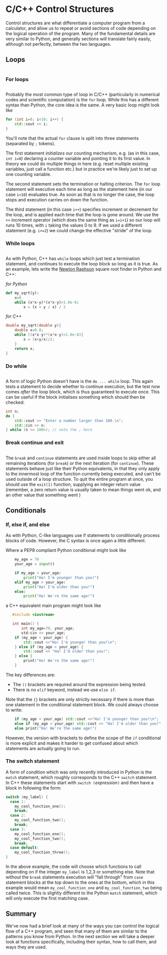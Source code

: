 # C/C++ Control Structures

Control structures are what differentiate a computer program from a calculator, and allow us to repeat or avoid sections of code depending on the logical operation of the program. Many of the fundamental details are very similar to Python, and generally sections will translate fairly easily, although not perfectly, between the two languages.

## Loops
```{index} Loops
```

### For loops
```{index} For loops
```

Probably the most common type of loop in C/C++ (particularly in numerical codes and scientific computation) is the `for` loop. While this has a different syntax than Python, the core idea is the same. A very basic loop might look like

```c++
for (int i=0; i<10; i++) {
    std::cout << i;
}
```
You'll note that the actual `for` clause is split into three statements (separated by `;` tokens).

 The first statement _initializes_ our counting mechanism, e.g. (as in this case, `int i=0`) declaring a counter variable and pointing it to its first value. In theory we could do multiple things in here (e.g. reset multiple existing variables, just call a function etc.) but in practice we're likely just to set up one counting variable.

 The second statement sets the termination or halting criterion. The `for` loop statement will executive each time as long as the statement here (in our case `i<10`) evaluates true. As soon as that is no longer the case, the loop stops and execution carries on down the function.

 The third statement (in this case `i++`) specifies increment or decrement for the loop, and is applied each time that the loop is gone around. We use the `++` increment operator (which does the same thing as `i=i+1`) so our loop will runs 10 times, with `i` taking the values 0 to 9. If we used a different statement (e.g. `i+=2`) we could change the effective "stride" of the loop.

### While loops
```{index} While loops
```

As with Python, C++ has `while` loops which just test a termination statement, and continues to execute the loop block so long as it is true. As an example, lets write the [Newton Raphson](https://en.wikipedia.org/wiki/Newton's_method#Square_root) square root finder in Python and C++:

_for Python_
```python
def my_sqrt(y):
    x=0
    while (x*x-y)*(x*x-y)>1.0e-6:
        x = (x + y / x) / 2
```

_for C++_
```c++
double my_sqrt(double y){
    double x=0.0;
    while ((x*x-y)*(x*x-y)>1.0e-8){
        x = (x+y/x)/2;
    }
    return x;
}
```

### Do while
```{index} Do while loops
```

A form of logic Python doesn't have is the `do ... while` loop. This again tests a statement to decide whether to continue execution, but the test now comes _after_ the loop block, which is thus guaranteed to execute once. This can be useful if the block initialises something which should then be checked:

```c++
int n;
do {
    std::cout >> "Enter a number larger than 100.\n";
    std::cin >> n;
} while (n <= 100>); // note the ; here
```

### Break continue and exit
```{index} break, continue
```

The `break` and `continue` statements are used inside loops to skip either all remaining iterations (for `break`) or the next iteration (for `continue`). These statements behave just like their Python equivalents, in that they only apply to the innermost loop of the function currently being executed, and can't be used outside of a loop structure. To quit the entire program at once, you should use the `exit(1)` function, supplying an integer return value (remember, a zero return value is usually taken to mean things went ok, and an other value that something went ) 


## Conditionals


### If, else if, and else

As with Python, C-like languages use if statements to conditionally process blocks of code. However, the C syntax is once again a little different.

Where a PEP8 compliant Python conditional might look like

```python
    my_age = 70
    your_age = input()

    if my_age < your_age:
        print("Ha! I'm younger than you!")
    elif my_age > your_age:
        print("Ha! I'm older than you!")
    else:
        print("Ha! We're the same age!")
```
a C++ equivalent main program might look like
```c++
   #include <iostream>

   int main() {
       int my_age=70, your_age;
       std:cin >> your_age;
    if (my_age < your_age) {
        std::cout <<"Ha! I'm younger than you!\n";
    } else if (my_age > your_age) {
        std::cout << "Ha! I'm older than you!";
    } else {
        print("Ha! We're the same age!")
    }

```

The key differences are:
  - The `()` brackets are required around the expression being tested.
  - There is no `elif` keyword, instead we use `else if`.

Note that the `{}` brackets are only strictly necessary if there is more than one statement in the conditional statement block. We could always choose to write:

```c++
    if (my_age < your_age) std::cout <<"Ha! I'm younger than you!\n";
    else if (my_age > your_age) std::cout << "Ha! I'm older than you!";
    else print("Ha! We're the same age!")
```

However, the version with brackets to define the scope of the `if` conditional is more explicit and makes it harder to get confused about which statements are actually going to run.


### The switch statement

A form of condition which was only recently introduced in Python is the `match` statement, which roughly corresponds to the C++ `switch` statement. In C++ these statements start with `switch (`_expression_`)` and then have a block in following the form:

```c++
switch (my_label) {
  case 1:
    my_cool_function_one(); 
    break;
  case 2:
    my_cool_function_two();
    break;
  case 3:
    my_cool_function_one();
    my_cool_function_two();
    break;
  case default:
    my_cool_function_three();
} 
```

In the above example, the code will choose which functions to call depending on if the integer `my_label` is 1,2,3 or something else. Note that without the `break` statements execution will "fall through" from `case` statement blocks at the top down to the ones at the bottom, which in this example would mean `my_cool_function_one` and `my_cool_function_two` being called twice. This is slightly different to the Python `match` statement, which will only execute the first matching case.

## Summary

We've now had a brief look at many of the ways you can control the logical flow of a C++ program, and seen that many of them are similar to the patterns you know from Python. In the next section we will take a deeper look at functions specifically, including their syntax, how to call them, and ways they are used.